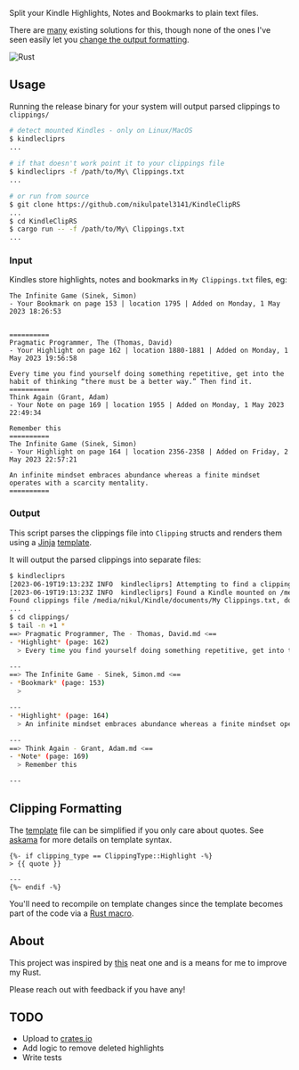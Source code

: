 
Split your Kindle Highlights, Notes and Bookmarks to plain text files.

There are [many](https://github.com/topics/kindle-clippings) existing solutions for this, though none of the ones I've seen easily let you [change the output formatting](#clipping-formatting).

![Rust](https://img.shields.io/badge/Rust-000000?style=for-the-badge&logo=rust&logoColor=white)

## Usage

Running the release binary for your system will output parsed clippings to `clippings/`

```bash
# detect mounted Kindles - only on Linux/MacOS
$ kindlecliprs
...
 
# if that doesn't work point it to your clippings file
$ kindlecliprs -f /path/to/My\ Clippings.txt
...

# or run from source
$ git clone https://github.com/nikulpatel3141/KindleClipRS
...
$ cd KindleClipRS
$ cargo run -- -f /path/to/My\ Clippings.txt
...
```

### Input

Kindles store highlights, notes and bookmarks in `My Clippings.txt` files, eg:

```
The Infinite Game (Sinek, Simon)
- Your Bookmark on page 153 | location 1795 | Added on Monday, 1 May 2023 18:26:53


==========
Pragmatic Programmer, The (Thomas, David)
- Your Highlight on page 162 | location 1880-1881 | Added on Monday, 1 May 2023 19:56:58

Every time you find yourself doing something repetitive, get into the habit of thinking “there must be a better way.” Then find it.
==========
Think Again (Grant, Adam)
- Your Note on page 169 | location 1955 | Added on Monday, 1 May 2023 22:49:34

Remember this
==========
The Infinite Game (Sinek, Simon)
- Your Highlight on page 164 | location 2356-2358 | Added on Friday, 2 May 2023 22:57:21

An infinite mindset embraces abundance whereas a finite mindset operates with a scarcity mentality.
==========
```

### Output

This script parses the clippings file into `Clipping` structs and renders them using a [Jinja](https://jinja.palletsprojects.com/) [template](/templates/clipping_template.md).

It will output the parsed clippings into separate files:

```bash
$ kindlecliprs
[2023-06-19T19:13:23Z INFO  kindlecliprs] Attempting to find a clipping file from any mounted Kindles
[2023-06-19T19:13:23Z INFO  kindlecliprs] Found a Kindle mounted on /media/nikul/Kindle
Found clippings file /media/nikul/Kindle/documents/My Clippings.txt, do you want to continue? yes
...
$ cd clippings/
$ tail -n +1 *
==> Pragmatic Programmer, The - Thomas, David.md <==
- *Highlight* (page: 162)
  > Every time you find yourself doing something repetitive, get into the habit of thinking “there must be a better way.” Then find it.

---
==> The Infinite Game - Sinek, Simon.md <==
- *Bookmark* (page: 153)
  > 

---
- *Highlight* (page: 164)
  > An infinite mindset embraces abundance whereas a finite mindset operates with a scarcity mentality.

---
==> Think Again - Grant, Adam.md <==
- *Note* (page: 169)
  > Remember this

---
```

## Clipping Formatting

The [template](/templates/clipping_template.md) file can be simplified if you only care about quotes. See [askama](https://github.com/djc/askama/tree/main) for more details on template syntax.

```
{%- if clipping_type == ClippingType::Highlight -%}
> {{ quote }}

---
{%~ endif -%}
```

You'll need to recompile on template changes since the template becomes part of the code via a [Rust macro](https://doc.rust-lang.org/book/ch19-06-macros.html).

## About

This project was inspired by [this](https://github.com/robertmartin8/KindleClippings) neat one and is a means for me to improve my Rust.

Please reach out with feedback if you have any!

## TODO

- Upload to [crates.io](https://crates.io/)
- Add logic to remove deleted highlights
- Write tests
